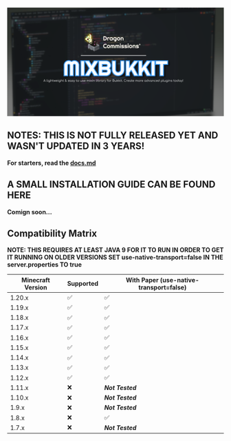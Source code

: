 ![MixBukkit](https://raw.githubusercontent.com/DragonCommissions/MixBukkit/master/MixBukkit.png)
##

## NOTES: THIS IS NOT FULLY RELEASED YET AND WASN'T UPDATED IN 3 YEARS!

**For starters, read the [docs.md](https://github.com/Idiotischer/Blender/blob/docs/docs.md)**
##

## A SMALL INSTALLATION GUIDE CAN BE FOUND HERE

**Comign soon...**

## Compatibility Matrix
**NOTE: THIS REQUIRES AT LEAST JAVA 9 FOR IT TO RUN IN ORDER TO GET IT RUNNING ON OLDER VERSIONS SET use-native-transport=false IN THE server.properties TO true** 

| Minecraft Version | Supported | With Paper (use-native-transport=false) |
|-------------------|-----------|-----------------------------------------|
| 1.20.x            | ✅        | ✅                                     |
| 1.19.x            | ✅        | ✅                                     |
| 1.18.x            | ✅        | ✅                                     |
| 1.17.x            | ✅        | ✅                                     |
| 1.16.x            | ✅        | ✅                                     |
| 1.15.x            | ✅        | ✅                                     |
| 1.14.x            | ✅        | ✅                                     |
| 1.13.x            | ✅        | ✅                                     |
| 1.12.x            | ✅        | ✅                                     |
| 1.11.x            | ❌        | ***Not Tested***                        |
| 1.10.x            | ❌        | ***Not Tested***                        |
| 1.9.x             | ❌        | ***Not Tested***                        |
| 1.8.x             | ❌        | ✅                                     |
| 1.7.x             | ❌        | ***Not Tested***                        |

